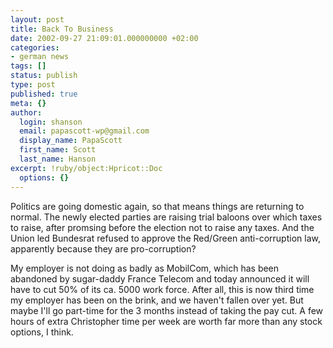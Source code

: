 ```yaml
---
layout: post
title: Back To Business
date: 2002-09-27 21:09:01.000000000 +02:00
categories:
- german news
tags: []
status: publish
type: post
published: true
meta: {}
author:
  login: shanson
  email: papascott-wp@gmail.com
  display_name: PapaScott
  first_name: Scott
  last_name: Hanson
excerpt: !ruby/object:Hpricot::Doc
  options: {}
---
```

<p>Politics are going domestic again, so that means things are returning to normal. The newly elected parties are raising trial baloons over which taxes to raise, after promsing before the election not to raise any taxes. And the Union led Bundesrat refused to approve the Red/Green anti-corruption law, apparently because they are pro-corruption?</p>
<p>My employer is not doing as badly as MobilCom, which has been abandoned by sugar-daddy France Telecom and today announced it will have to cut 50% of its ca. 5000 work force. After all, this is now third time my employer has been on the brink, and we haven't fallen over yet. But maybe I'll go part-time for the 3 months instead of taking the pay cut. A few hours of extra Christopher time per week are worth far more than any stock options, I think.</p>
